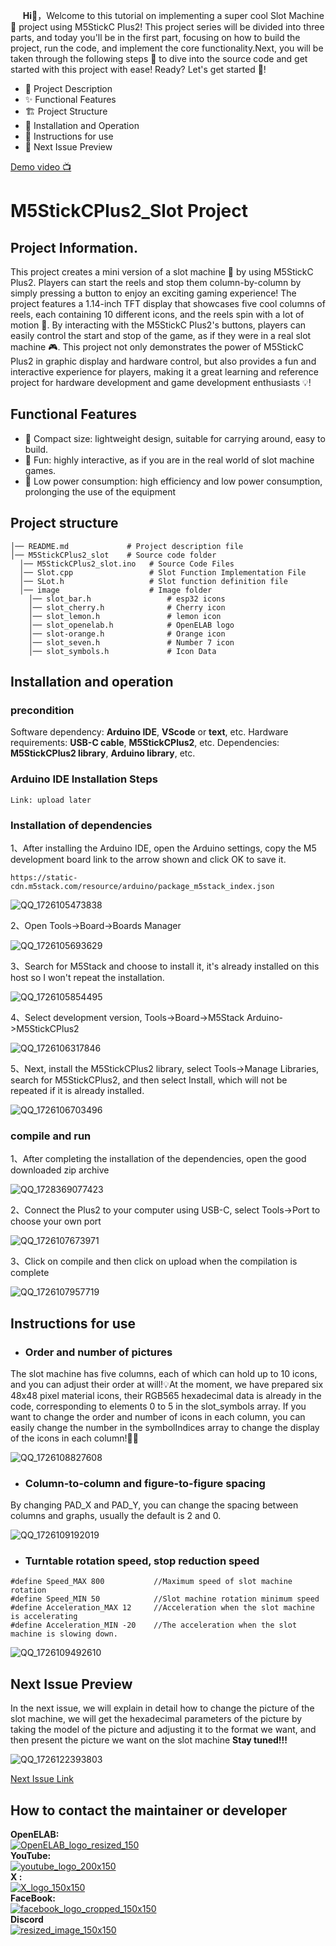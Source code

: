 &nbsp;&nbsp;&nbsp;&nbsp;&nbsp;__Hi👋__，Welcome to this tutorial on implementing a super cool Slot Machine🎰 project using M5StickC Plus2! This project series will be divided into three parts, and today you'll be in the first part, focusing on how to build the project, run the code, and implement the core functionality.Next, you will be taken through the following steps 📜 to dive into the source code and get started with this project with ease! Ready? Let's get started 🚀! 
- 📝 Project Description
- ✨ Functional Features
- 🏗 Project Structure
- 🚀 Installation and Operation
- 🔧 Instructions for use
- 🔮 Next Issue Preview
  
[Demo video 📺]()
# M5StickCPlus2_Slot Project
## Project Information.
This project creates a mini version of a slot machine 🎰 by using M5StickC Plus2. Players can start the reels and stop them column-by-column by simply pressing a button to enjoy an exciting gaming experience! The project features a 1.14-inch TFT display that showcases five cool columns of reels, each containing 10 different icons, and the reels spin with a lot of motion 🎡.
  By interacting with the M5StickC Plus2's buttons, players can easily control the start and stop of the game, as if they were in a real slot machine 🎮. This project not only demonstrates the power of M5StickC Plus2 in graphic display and hardware control, but also provides a fun and interactive experience for players, making it a great learning and reference project for hardware development and game development enthusiasts 💡!

## Functional Features
- 📏 Compact size: lightweight design, suitable for carrying around, easy to build.
- 🎉 Fun: highly interactive, as if you are in the real world of slot machine games.
- 🔋 Low power consumption: high efficiency and low power consumption, prolonging the use of the equipment
## Project structure
``` 
│── README.md             # Project description file
│── M5StickCPlus2_slot    # Source code folder
  │── M5StickCPlus2_slot.ino   # Source Code Files
  │── Slot.cpp                 # Slot Function Implementation File
  │── SLot.h                   # Slot function definition file
  │── image                    # Image folder
    │── slot_bar.h                 # esp32 icons
    │── slot_cherry.h              # Cherry icon
    │── slot_lemon.h               # lemon icon
    │── slot_openelab.h            # OpenELAB logo
    │── slot-orange.h              # Orange icon
    │── slot_seven.h               # Number 7 icon
    │── slot_symbols.h             # Icon Data
```
## Installation and operation

### precondition
Software dependency: __Arduino IDE__, __VScode__ or __text__, etc.
Hardware requirements: __USB-C cable__, __M5StickCPlus2__, etc.
Dependencies: __M5StickCPlus2 library__, __Arduino library__, etc.
### Arduino IDE Installation Steps
```
Link: upload later
```
### Installation of dependencies
1、After installing the Arduino IDE, open the Arduino settings, copy the M5 development board link to the arrow shown and click OK to save it.
```
https://static-cdn.m5stack.com/resource/arduino/package_m5stack_index.json
```
![QQ_1726105473838](https://github.com/user-attachments/assets/367bd060-13ab-4eda-9a43-13fbc0250580)  
  
2、Open Tools->Board->Boards Manager

![QQ_1726105693629](https://github.com/user-attachments/assets/e70b4f19-c21a-4ea5-80e2-4d150b54a35f)  
  
3、Search for M5Stack and choose to install it, it's already installed on this host so I won't repeat the installation.

![QQ_1726105854495](https://github.com/user-attachments/assets/11b18b6c-c8db-4ea4-b209-d22dd26eebbe) 

4、Select development version, Tools->Board->M5Stack Arduino->M5StickCPlus2 

![QQ_1726106317846](https://github.com/user-attachments/assets/203d874b-f316-4ae7-827b-2e01493ce08d)


5、Next, install the M5StickCPlus2 library, select Tools->Manage Libraries, search for M5StickCPlus2, and then select Install, which will not be repeated if it is already installed.

![QQ_1726106703496](https://github.com/user-attachments/assets/312bc9e1-521c-479e-831a-a3c22e45a6ec)  

### compile and run
1、After completing the installation of the dependencies, open the good downloaded zip archive

![QQ_1728369077423](https://github.com/user-attachments/assets/c5a627bb-d95d-43a0-9e1e-1440b4646487)


2、Connect the Plus2 to your computer using USB-C, select Tools->Port to choose your own port

![QQ_1726107673971](https://github.com/user-attachments/assets/17f0392a-b753-4aba-946c-ede75ba9092f)  

3、Click on compile and then click on upload when the compilation is complete

![QQ_1726107957719](https://github.com/user-attachments/assets/c1f953ad-5355-44e8-af0c-ac5da7542aa6)  

## Instructions for use
- ### Order and number of pictures
The slot machine has five columns, each of which can hold up to 10 icons, and you can adjust their order at will!💡At the moment, we have prepared six 48x48 pixel material icons, their RGB565 hexadecimal data is already in the code, corresponding to elements 0 to 5 in the slot_symbols array. If you want to change the order and number of icons in each column, you can easily change the number in the symbolIndices array to change the display of the icons in each column!🔧🎨  

![QQ_1726108827608](https://github.com/user-attachments/assets/45b5878d-3624-47b5-a671-fc40937d1898)

- ### Column-to-column and figure-to-figure spacing
By changing PAD_X and PAD_Y, you can change the spacing between columns and graphs, usually the default is 2 and 0. 

![QQ_1726109192019](https://github.com/user-attachments/assets/3e14c412-8342-486d-ba00-b6a0f4d357ac)

- ### Turntable rotation speed, stop reduction speed
```
#define Speed_MAX 800           //Maximum speed of slot machine rotation
#define Speed_MIN 50            //Slot machine rotation minimum speed
#define Acceleration_MAX 12     //Acceleration when the slot machine is accelerating
#define Acceleration_MIN -20    //The acceleration when the slot machine is slowing down.
```
  ![QQ_1726109492610](https://github.com/user-attachments/assets/aaa6b4a0-79b1-491a-8dbd-ca76cc8c1eee)

## Next Issue Preview
In the next issue, we will explain in detail how to change the picture of the slot machine, we will get the hexadecimal parameters of the picture by taking the model of the picture and adjusting it to the format we want, and then present the picture we want on the slot machine __Stay tuned!!!__

![QQ_1726122393803](https://github.com/user-attachments/assets/71507de5-dad0-4688-84bf-56cc25878e35)  

[Next Issue Link](https://github.com/OpenELAB/OpenELAB-M5StickCPlus2-Slot-2.git)  

## How to contact the maintainer or developer
__OpenELAB:__   
[![OpenELAB_logo_resized_150](https://github.com/user-attachments/assets/5d3de375-359c-46a3-96bb-aaa211c6c636)](https://openelab.io)  
__YouTube:__  
[![youtube_logo_200x150](https://github.com/user-attachments/assets/d2365e7f-4ffe-4124-bf62-21eba19a71e4)](https://www.youtube.com/@OpenELAB)  
__X :__  
[![X_logo_150x150](https://github.com/user-attachments/assets/4ad5095f-2573-4791-9360-b355530093bf)](https://twitter.com/openelabio)  
__FaceBook:__  
[![facebook_logo_cropped_150x150](https://github.com/user-attachments/assets/52f2dc9a-a564-49a5-b72e-30eafbbc281f)](https://www.facebook.com/profile.php?id=61559154729457)  
__Discord__  
[![resized_image_150x150](https://github.com/user-attachments/assets/93ecd098-3391-45bb-9d80-b166c197a475)](https://discord.gg/VQspWyck)

